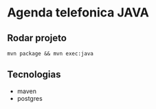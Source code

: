 # Agenda telefonica JAVA

## Rodar projeto
```
mvn package && mvn exec:java
```

## Tecnologias
- maven
- postgres